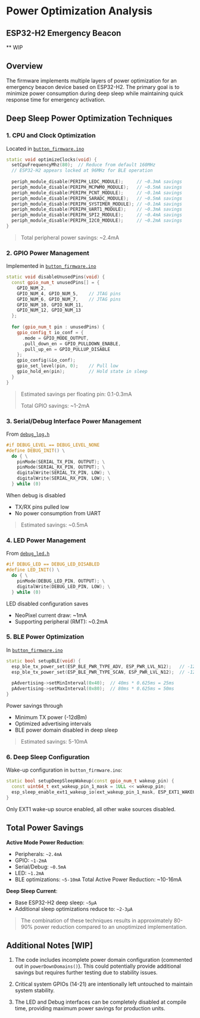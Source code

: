 # Power Optimization Analysis

## ESP32-H2 Emergency Beacon

** WIP

## Overview

The firmware implements multiple layers of power optimization for an emergency beacon device based on ESP32-H2. The primary goal is to minimize power consumption during deep sleep while maintaining quick response time for emergency activation.

## Deep Sleep Power Optimization Techniques

### 1. CPU and Clock Optimization

Located in [`button_firmware.ino`](button_firmware/button_firmware.ino)

```cpp
static void optimizeClocks(void) {
  setCpuFrequencyMhz(80);  // Reduce from default 160MHz
  // ESP32-H2 appears locked at 96MHz for BLE operation
  
  periph_module_disable(PERIPH_LEDC_MODULE);     // ~0.3mA savings
  periph_module_disable(PERIPH_MCPWM0_MODULE);   // ~0.5mA savings
  periph_module_disable(PERIPH_PCNT_MODULE);     // ~0.1mA savings
  periph_module_disable(PERIPH_SARADC_MODULE);   // ~0.5mA savings
  periph_module_disable(PERIPH_SYSTIMER_MODULE); // ~0.1mA savings
  periph_module_disable(PERIPH_UART1_MODULE);    // ~0.3mA savings
  periph_module_disable(PERIPH_SPI2_MODULE);     // ~0.4mA savings
  periph_module_disable(PERIPH_I2C0_MODULE);     // ~0.2mA savings
}
```

> Total peripheral power savings: ~2.4mA

### 2. GPIO Power Management

Implemented in [`button_firmware.ino`](button_firmware/button_firmware.ino)

```cpp
static void disableUnusedPins(void) {
  const gpio_num_t unusedPins[] = {
    GPIO_NUM_2,
    GPIO_NUM_4, GPIO_NUM_5,    // JTAG pins
    GPIO_NUM_6, GPIO_NUM_7,    // JTAG pins
    GPIO_NUM_10, GPIO_NUM_11,
    GPIO_NUM_12, GPIO_NUM_13
  };
  
  for (gpio_num_t pin : unusedPins) {
    gpio_config_t io_conf = {
      .mode = GPIO_MODE_OUTPUT,
      .pull_down_en = GPIO_PULLDOWN_ENABLE,
      .pull_up_en = GPIO_PULLUP_DISABLE
    };
    gpio_config(&io_conf);
    gpio_set_level(pin, 0);    // Pull low
    gpio_hold_en(pin);         // Hold state in sleep
  }
}
```

> Estimated savings per floating pin: 0.1-0.3mA
>
> Total GPIO savings: ~1-2mA

### 3. Serial/Debug Interface Power Management

From [`debug_log.h`](button_firmware/debug_log.h)

```cpp
#if DEBUG_LEVEL == DEBUG_LEVEL_NONE
#define DEBUG_INIT() \
  do { \
    pinMode(SERIAL_TX_PIN, OUTPUT); \
    pinMode(SERIAL_RX_PIN, OUTPUT); \
    digitalWrite(SERIAL_TX_PIN, LOW); \
    digitalWrite(SERIAL_RX_PIN, LOW); \
  } while (0)
```

When debug is disabled

- TX/RX pins pulled low
- No power consumption from UART
  
> Estimated savings: ~0.5mA

### 4. LED Power Management

From [`debug_led.h`](button_firmware/debug_led.h)

```cpp
#if DEBUG_LED == DEBUG_LED_DISABLED
#define LED_INIT() \
  do { \
    pinMode(DEBUG_LED_PIN, OUTPUT); \
    digitalWrite(DEBUG_LED_PIN, LOW); \
  } while (0)
```

LED disabled configuration saves

- NeoPixel current draw: ~1mA
- Supporting peripheral (RMT): ~0.2mA

### 5. BLE Power Optimization

In [`button_firmware.ino`](button_firmware/button_firmware.ino)

```cpp
static bool setupBLE(void) {
  esp_ble_tx_power_set(ESP_BLE_PWR_TYPE_ADV, ESP_PWR_LVL_N12);   // -12dBm
  esp_ble_tx_power_set(ESP_BLE_PWR_TYPE_SCAN, ESP_PWR_LVL_N12);  // -12dBm
  
  pAdvertising->setMinInterval(0x40);  // 40ms * 0.625ms = 25ms
  pAdvertising->setMaxInterval(0x80);  // 80ms * 0.625ms = 50ms
}
```

Power savings through

- Minimum TX power (-12dBm)
- Optimized advertising intervals
- BLE power domain disabled in deep sleep

> Estimated savings: 5-10mA

### 6. Deep Sleep Configuration

Wake-up configuration in `button_firmware.ino`:

```cpp
static bool setupDeepSleepWakeup(const gpio_num_t wakeup_pin) {
  const uint64_t ext_wakeup_pin_1_mask = 1ULL << wakeup_pin;
  esp_sleep_enable_ext1_wakeup_io(ext_wakeup_pin_1_mask, ESP_EXT1_WAKEUP_ANY_LOW);
}
```

Only EXT1 wake-up source enabled, all other wake sources disabled.

## Total Power Savings

__Active Mode Power Reduction__:

- Peripherals: `~2.4mA`
- GPIO: `~1-2mA`
- Serial/Debug: `~0.5mA`
- LED: `~1.2mA`
- BLE optimizations: `~5-10mA`
Total Active Power Reduction: ~10-16mA

__Deep Sleep Current__:

- Base ESP32-H2 deep sleep: `~5µA`
- Additional sleep optimizations reduce to: `~2-3µA`

> The combination of these techniques results in approximately 80-90% power reduction compared to an unoptimized implementation.

## Additional Notes [WIP]

1. The code includes incomplete power domain configuration (commented out in `powerDownDomains()`). This could potentially provide additional savings but requires further testing due to stability issues.

2. Critical system GPIOs (14-21) are intentionally left untouched to maintain system stability.

3. The LED and Debug interfaces can be completely disabled at compile time, providing maximum power savings for production units.
